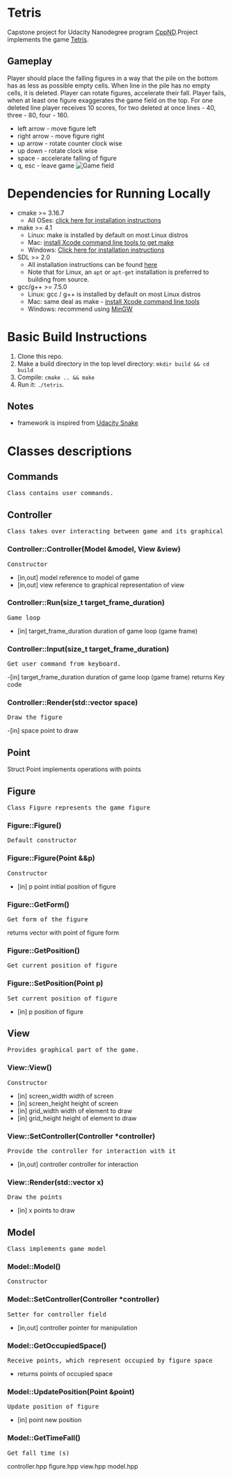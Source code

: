 # Tetris
Capstone project for Udacity Nanodegree program [CppND](https://www.udacity.com/course/c-plus-plus-nanodegree--nd213).Project implements the game [Tetris](https://en.wikipedia.org/wiki/Tetris).
## Gameplay
Player should place the falling figures in a way that the pile on the bottom has as less as possible empty cells. When line in the pile has no empty cells, it is deleted. Player can rotate figures, accelerate their fall. Player fails, when at least one figure exaggerates the game field on the top. For one deleted line player receives 10 scores, for two deleted at once lines - 40, three - 80,  four - 160.
- left arrow - move figure left
- right arrow - move figure right
- up arrow - rotate counter clock wise
- up down - rotate clock wise
- space - accelerate falling of figure
- q, esc - leave game
![Game field](https://github.com/AnastaciaVolkova/Tetris/blob/master/doc/Game.png)
# Dependencies for Running Locally
- cmake >= 3.16.7
  - All OSes: [click here for installation instructions](https://cmake.org/install/)
- make >= 4.1
  - Linux: make is installed by default on most Linux distros
  - Mac: [install Xcode command line tools to get make](https://developer.apple.com/xcode/features/)
  - Windows: [Click here for installation instructions](http://gnuwin32.sourceforge.net/packages/make.htm)
- SDL >= 2.0
  - All installation instructions can be found [here](https://wiki.libsdl.org/Installation)
  - Note that for Linux, an `apt` or `apt-get` installation is preferred to building from source.
- gcc/g++ >= 7.5.0
  - Linux: gcc / g++ is installed by default on most Linux distros
  - Mac: same deal as make - [install Xcode command line tools](https://developer.apple.com/xcode/features/)
  - Windows: recommend using [MinGW](http://www.mingw.org/)

# Basic Build Instructions

1. Clone this repo.
2. Make a build directory in the top level directory: `mkdir build && cd build`
3. Compile: `cmake .. && make`
4. Run it: `./tetris`.

## Notes
- framework is inspired from [Udacity Snake](https://github.com/udacity/CppND_Capstone_Snake_Game)

# Classes descriptions
## Commands
<pre>Class contains user commands.</pre>
## Controller
<pre>Class takes over interacting between game and its graphical representation.</pre>
### Controller::Controller(Model &model, View &view)
<pre>Constructor</pre>
- [in,out] model reference to model of game
- [in,out] view reference to graphical representation of view
### Controller::Run(size_t target_frame_duration)
<pre>Game loop</pre>
- [in] target_frame_duration duration of game loop (game frame)
### Controller::Input(size_t target_frame_duration)
<pre>Get user command from keyboard.</pre>
-[in] target_frame_duration duration of game loop (game frame)
returns Key code
### Controller::Render(std::vector<Point> space)
<pre>Draw the figure</pre>
-[in] space point to draw

## Point
Struct Point implements operations with points

## Figure
<pre>Class Figure represents the game figure</pre>
### Figure::Figure()
<pre>Default constructor</pre>
### Figure::Figure(Point &&p)
<pre>Constructor</pre>
- [in] p point initial position of figure
### Figure::GetForm()
<pre>Get form of the figure</pre>
returns vector with point of figure form
### Figure::GetPosition()
<pre>Get current position of figure</pre>
### Figure::SetPosition(Point p)
<pre>Set current position of figure</pre>
- [in] p position of figure

## View
<pre>Provides graphical part of the game.</pre>
### View::View()
<pre>Constructor</pre>
- [in] screen_width width of screen
- [in] screen_height height of screen
- [in] grid_width width of element to draw
- [in] grid_height height of element to draw
### View::SetController(Controller *controller)
<pre>Provide the controller for interaction with it</pre>
- [in,out] controller controller for interaction
### View::Render(std::vector<Point> x)
<pre>Draw the points</pre>
- [in] x points to draw

## Model
<pre>Class implements game model</pre>
### Model::Model()
<pre>Constructor</pre>
### Model::SetController(Controller *controller)
<pre>Setter for controller field</pre>
- [in,out] controller pointer for manipulation
### Model::GetOccupiedSpace()
<pre>Receive points, which represent occupied by figure space</pre>
- returns points of occupied space
### Model::UpdatePosition(Point &point)
<pre>Update position of figure</pre>
- [in] point new position
### Model::GetTimeFall()
<pre>Get fall time (s)</pre>

controller.hpp
figure.hpp
view.hpp
model.hpp